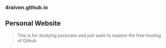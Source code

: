 ### 4raiven.github.io
## Personal Website
>This is for studying purposes and just want to explore the free hosting of Github
